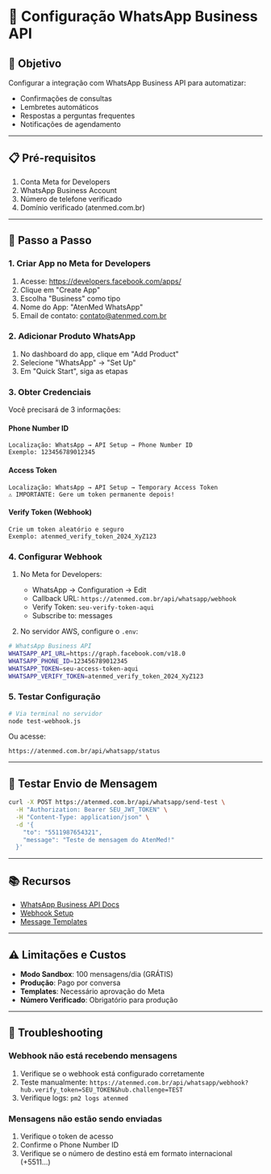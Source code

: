 # 📱 Configuração WhatsApp Business API

## 🎯 Objetivo

Configurar a integração com WhatsApp Business API para automatizar:
- Confirmações de consultas
- Lembretes automáticos
- Respostas a perguntas frequentes
- Notificações de agendamento

---

## 📋 Pré-requisitos

1. Conta Meta for Developers
2. WhatsApp Business Account
3. Número de telefone verificado
4. Domínio verificado (atenmed.com.br)

---

## 🚀 Passo a Passo

### 1. Criar App no Meta for Developers

1. Acesse: https://developers.facebook.com/apps/
2. Clique em "Create App"
3. Escolha "Business" como tipo
4. Nome do App: "AtenMed WhatsApp"
5. Email de contato: contato@atenmed.com.br

### 2. Adicionar Produto WhatsApp

1. No dashboard do app, clique em "Add Product"
2. Selecione "WhatsApp" → "Set Up"
3. Em "Quick Start", siga as etapas

### 3. Obter Credenciais

Você precisará de 3 informações:

#### Phone Number ID
```
Localização: WhatsApp → API Setup → Phone Number ID
Exemplo: 123456789012345
```

#### Access Token
```
Localização: WhatsApp → API Setup → Temporary Access Token
⚠️ IMPORTANTE: Gere um token permanente depois!
```

#### Verify Token (Webhook)
```
Crie um token aleatório e seguro
Exemplo: atenmed_verify_token_2024_XyZ123
```

### 4. Configurar Webhook

1. No Meta for Developers:
   - WhatsApp → Configuration → Edit
   - Callback URL: `https://atenmed.com.br/api/whatsapp/webhook`
   - Verify Token: `seu-verify-token-aqui`
   - Subscribe to: messages

2. No servidor AWS, configure o `.env`:

```bash
# WhatsApp Business API
WHATSAPP_API_URL=https://graph.facebook.com/v18.0
WHATSAPP_PHONE_ID=123456789012345
WHATSAPP_TOKEN=seu-access-token-aqui
WHATSAPP_VERIFY_TOKEN=atenmed_verify_token_2024_XyZ123
```

### 5. Testar Configuração

```bash
# Via terminal no servidor
node test-webhook.js
```

Ou acesse:
```
https://atenmed.com.br/api/whatsapp/status
```

---

## 🧪 Testar Envio de Mensagem

```bash
curl -X POST https://atenmed.com.br/api/whatsapp/send-test \
  -H "Authorization: Bearer SEU_JWT_TOKEN" \
  -H "Content-Type: application/json" \
  -d '{
    "to": "5511987654321",
    "message": "Teste de mensagem do AtenMed!"
  }'
```

---

## 📚 Recursos

- [WhatsApp Business API Docs](https://developers.facebook.com/docs/whatsapp)
- [Webhook Setup](https://developers.facebook.com/docs/whatsapp/webhooks)
- [Message Templates](https://developers.facebook.com/docs/whatsapp/message-templates)

---

## ⚠️ Limitações e Custos

- **Modo Sandbox**: 100 mensagens/dia (GRÁTIS)
- **Produção**: Pago por conversa
- **Templates**: Necessário aprovação do Meta
- **Número Verificado**: Obrigatório para produção

---

## 🔧 Troubleshooting

### Webhook não está recebendo mensagens
1. Verifique se o webhook está configurado corretamente
2. Teste manualmente: `https://atenmed.com.br/api/whatsapp/webhook?hub.verify_token=SEU_TOKEN&hub.challenge=TEST`
3. Verifique logs: `pm2 logs atenmed`

### Mensagens não estão sendo enviadas
1. Verifique o token de acesso
2. Confirme o Phone Number ID
3. Verifique se o número de destino está em formato internacional (+5511...)

